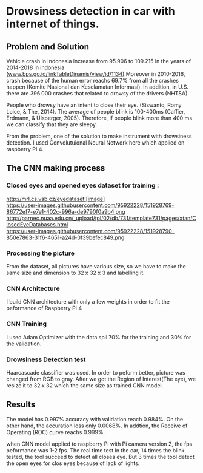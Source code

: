 # Drowsiness detection in car with internet of things. 
## Problem and Solution
Vehicle crash in Indonesia increase from 95.906 to 109.215 in the years of 2014-2018 in indonesia (www.bps.go.id/linkTableDinamis/view/id/1134).Moreover in 2010-2016, crash because of the human error reachs 69.7% from all the crashes happen (Komite Nasional dan Keselamatan Informasi). In addition, in U.S. there are 396.000 crashes that related to drowsy of the drivers (NHTSA).  
  
  People who drowsy have an intent to close their eye. (Siswanto, Romy Loice, & The, 2014). The average of people blink is 100-400ms (Caffier, Erdmann, & Ulsperger, 2005). Therefore, if people blink more than 400 ms we can classify that they are sleepy.  
    
From the problem, one of the solution to make instrument with drowsiness detection. I used Convolutuional Neural Network here which applied on raspberry PI 4. 

## The CNN making process
### Closed eyes and opened eyes dataset for training : 
http://mrl.cs.vsb.cz/eyedataset![image]  
https://user-images.githubusercontent.com/95922228/151928769-86772ef7-e7e1-402c-996a-de9790f0a9b4.png  
http://parnec.nuaa.edu.cn/_upload/tpl/02/db/731/template731/pages/xtan/ClosedEyeDatabases.html  
https://user-images.githubusercontent.com/95922228/151928790-850e7863-31f6-4651-a24d-0f39befec849.png  

### Processing the picture
From the dataset, all pictures have various size, so we have to make the same size and dimension to 32 x 32 x 3 and labelling it. 

### CNN Architecture
I build CNN architecture with only a few weights in order to fit the peformance of Raspberry PI 4

### CNN Training
I used Adam Optimizer with the data spil 70% for the training and 30% for the validation.

### Drowsiness Detection test
Haarcascade classifier was used. In order to peform better, picture was changed from RGB to gray. After we got the Region of Interest(The eye), we resize it to 32 x 32 which the same size as trained CNN model.

## Results
The model has 0.997% accuracy with validation reach 0.984%. On the other hand, the accuration loss only 0.0068%. In addtion, the Receive of Operating (ROC) curve reachs 0.999%.  

when CNN model applied to raspberry Pi with Pi camera version 2, the fps peformance was 1-2 fps. The real time test in the car, 14 times the blink tested, the tool succeed to detect all closes eye. But 3 times the tool detect the open eyes for clos eyes because of lack of lights. 


